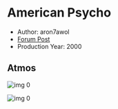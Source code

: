 # American Psycho

* Author: aron7awol
* [Forum Post](https://www.avsforum.com/threads/bass-eq-for-filtered-movies.2995212/post-56869738)
* Production Year: 2000

## Atmos

![img 0](https://fanart.tv/fanart/movies/1359/moviethumb/american-psycho-53e53d567f115.jpg)

![img 0](https://i.imgur.com/FVS8Sbr.png)

